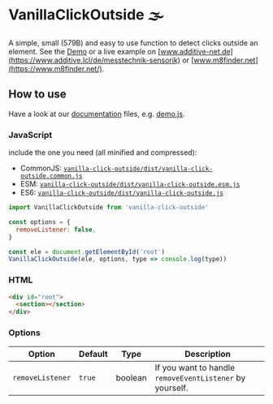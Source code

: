 # VanillaClickOutside 🌫

A simple, small (579B) and easy to use function to detect clicks outside an element.
See the [Demo](https://muuvmuuv.github.io/vanilla-click-outside/) or a live example
on [www.additive-net.de](https://www.additive.lcl/de/messtechnik-sensorik) or
[www.m8finder.net](https://www.m8finder.net/).

## How to use

Have a look at our [documentation](./docs) files, e.g. [demo.js](./docs/demo.js).

### JavaScript

include the one you need (all minified and compressed):

- CommonJS:
  [`vanilla-click-outside/dist/vanilla-click-outside.common.js`](./dist/vanilla-click-outside.common.js)
- ESM:
  [`vanilla-click-outside/dist/vanilla-click-outside.esm.js`](./dist/vanilla-click-outside.esm.js)
- ES6:
  [`vanilla-click-outside/dist/vanilla-click-outside.js`](./dist/vanilla-click-outside.js)

```js
import VanillaClickOutside from 'vanilla-click-outside'

const options = {
  removeListener: false,
}

const ele = document.getElementById('root')
VanillaClickOutside(ele, options, type => console.log(type))
```

### HTML

```html
<div id="root">
  <section></section>
</div>
```

### Options

| Option           | Default | Type    | Description                                              |
| ---------------- | ------- | ------- | -------------------------------------------------------- |
| `removeListener` | `true`  | boolean | If you want to handle `removeEventListener` by yourself. |
